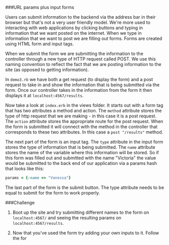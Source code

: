###URL params plus input forms

Users can submit information to the backend via the address bar in their browser but that's not a very user friendly model. We're more used to interacting with web applications by clicking buttons and typing in information that we want posted on the internet. When we type in information that we want to post we are filling out forms. Forms are created using HTML form and input tags.

When we submit the form we are submitting the information to the controller through a new type of HTTP request called POST. We use this naming convention to reflect the fact that we are posting information to the site (as opposed to getting information).

In `demo3.rb` we have both a get request (to display the form) and a post request to take in and show the information that is being submitted via the form. Once our controller takes in the information from the form it then displays it at `localhost:4567/results`.

Now take a look at `index.erb` in the views folder. It starts out with a form tag that has two attributes a method and action. The `method` attribute stores the type of http request that we are making - in this case it is a post request. The `action` attribute stores the appropriate route for the post request. When the form is submitted it will connect with the method in the controller that corresponds to these two attributes. In this case a `post "/results"` method. 

The next part of the form is an input tag. The `type` attribute in the input form stores the type of information that is being submitted. The `name` attribute stores the name of the variable where this information will be stored. So if this form was filled out and submitted with the name "Victoria" the value would be submitted to the back end of our application via a params hash that looks like this:

```ruby
params = {:name => "Vanessa"}
```

The last part of the form is the submit button. The type attribute needs to be equal to submit for the form to work properly.

###Challenge

1. Boot up the site and try submitting different names to the form on `localhost:4567/` and seeing the resulting params on `localhost:4567/results`. 

2. Now that you've used the form try adding your own inputs to it. Follow the for
